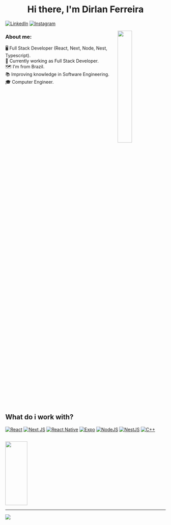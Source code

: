 <h1 align="center">Hi there, I'm Dirlan Ferreira
</h1>

[![LinkedIn](https://img.shields.io/badge/LinkedIn-%230077B5.svg?logo=linkedin&logoColor=white)](https://linkedin.com/in/dirlan-ferreira)
[![Instagram](https://img.shields.io/badge/Instagram-%23E4405F.svg?logo=Instagram&logoColor=white)](https://www.instagram.com/dirlanf/)

<img align="right" src="https://i.imgur.com/FHg0vfy.png" width="30%"/> 
<h3 align="left" width="45%">About me:</h3>
<span align="left" width="45%">🖥️ Full Stack Developer (React, Next, Node, Nest, Typescript).</br></span>
<span align="left" width="45%">💼 Currently working as Full Stack Developer.</br></span>
<span align="left" width="45%">🗺️ I'm from Brazil.</br></span>
<span align="left" width="45%">📚 Improving knowledge in Software Engineering.</br></span>
<span align="left" width="45%">🎓 Computer Engineer.</br></span>

<br clear="both"/>

## What do i work with?

[![React](https://img.shields.io/badge/react-%2320232a.svg?style=flat&logo=react&logoColor=%2361DAFB)](https://github.com/kieis?tab=repositories&q=reactjs&type=&language=&sort=)
[![Next JS](https://img.shields.io/badge/Next-black?style=flat&logo=next.js&logoColor=white)](https://github.com/kieis?tab=repositories&q=nextjs&type=&language=&sort=)
[![React Native](https://img.shields.io/badge/react_native-%2320232a.svg?style=flat&logo=react&logoColor=%2361DAFB)](https://github.com/kieis?tab=repositories&q=react-native&type=&language=&sort=)
[![Expo](https://img.shields.io/badge/expo-1C1E24?style=flat&logo=expo&logoColor=#D04A37)](https://github.com/kieis?tab=repositories&q=expo&type=&language=&sort=)
[![NodeJS](https://img.shields.io/badge/node.js-6DA55F?style=flat&logo=node.js&logoColor=white)](https://github.com/kieis?tab=repositories&q=nodejs&type=&language=&sort=)
[![NestJS](https://img.shields.io/badge/nestjs-%23E0234E.svg?style=flat&logo=nestjs&logoColor=white)](https://github.com/kieis?tab=repositories&q=nestjs&type=&language=&sort=)
[![C++](https://img.shields.io/badge/c++-%2300599C.svg?style=flat&logo=c%2B%2B&logoColor=white)](https://github.com/kieis?tab=repositories&q=c%2B%2B&type=&language=&sort=)

## 

<img align="left" src="https://github-stats-kieis.vercel.app/api/top-langs/?username=kieis&theme=tokyonight&hide_border=true&include_all_commits=false&count_private=false&layout=compact&langs_count=8" width="37%" height="200px"/>

<br clear="both"/>

---
[![](https://visitcount.itsvg.in/api?id=kieis&icon=2&color=0)](https://visitcount.itsvg.in)
